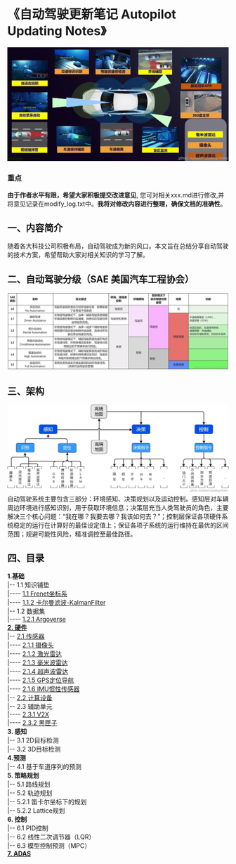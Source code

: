 # 《自动驾驶更新笔记 Autopilot Updating Notes》

![封面](./imgs/1.jpg)
### 重点
**由于作者水平有限，希望大家积极提交改进意见**, 您可对相关xxx.md进行修改,并将意见记录在modify_log.txt中。**我将对修改内容进行整理，确保文档的准确性**。

## 一、内容简介
随着各大科技公司积极布局，自动驾驶成为新的风口。本文旨在总结分享自动驾驶的技术方案，希望帮助大家对相关知识的学习了解。

## 二、自动驾驶分级（SAE 美国汽车工程协会）
![自动驾驶分级](./imgs/2.jpg)

## 三、架构
![架构](./imgs/3.jpg)
自动驾驶系统主要包含三部分：环境感知、决策规划以及运动控制。感知层对车辆周边环境进行感知识别，用于获取环境信息；决策层充当人类驾驶员的角色，主要解决三个核心问题：“我在哪？我要去哪？我该如何去？”；控制层保证各项硬件系统稳定的运行在计算好的最佳设定值上；保证各项子系统的运行维持在最优的区间范围；规避可能性风险，精准调控至最佳路径。


## 四、目录

**1.基础** \
|-- 1.1 知识铺垫 \
|---- [1.1 Frenet坐标系](./ch01_%E5%9F%BA%E7%A1%80/1.1%20%E7%9F%A5%E8%AF%86%E9%93%BA%E5%9E%AB/1.1.1%20Frenet%E5%9D%90%E6%A0%87%E7%B3%BB.md) \
|---- [1.1.2 卡尔曼滤波-KalmanFilter](./ch01_%E5%9F%BA%E7%A1%80/1.1%20%E7%9F%A5%E8%AF%86%E9%93%BA%E5%9E%AB/1.1.2%20%E5%8D%A1%E5%B0%94%E6%9B%BC%E6%BB%A4%E6%B3%A2-KalmanFilter.md) \
|-- 1.2 数据集 \
|---- [1.2.1 Argoverse](./ch01_%E5%9F%BA%E7%A1%80/1.2%20%E6%95%B0%E6%8D%AE%E9%9B%86/1.2.1%20Argoverse.md) \
[**2. 硬件**](./ch02_%E7%A1%AC%E4%BB%B6/README.md) \
|-- [2.1 传感器](./ch02_%E7%A1%AC%E4%BB%B6/2.1%20%E4%BC%A0%E6%84%9F%E5%99%A8/README.md) \
|---- [2.1.1 摄像头](./ch02_%E7%A1%AC%E4%BB%B6/2.1%20%E4%BC%A0%E6%84%9F%E5%99%A8/2.1.1%20%E6%91%84%E5%83%8F%E5%A4%B4.md) \
|---- [2.1.2 激光雷达](./ch02_%E7%A1%AC%E4%BB%B6/2.1%20%E4%BC%A0%E6%84%9F%E5%99%A8/2.1.2%20%E6%BF%80%E5%85%89%E9%9B%B7%E8%BE%BE.md) \
|---- [2.1.3 毫米波雷达](./ch02_%E7%A1%AC%E4%BB%B6/2.1%20%E4%BC%A0%E6%84%9F%E5%99%A8/2.1.3%20%E6%AF%AB%E7%B1%B3%E6%B3%A2%E9%9B%B7%E8%BE%BE.md) \
|---- [2.1.4 超声波雷达](./ch02_%E7%A1%AC%E4%BB%B6/2.1%20%E4%BC%A0%E6%84%9F%E5%99%A8/2.1.4%20%E8%B6%85%E5%A3%B0%E6%B3%A2%E9%9B%B7%E8%BE%BE.md) \
|---- [2.1.5 GPS定位导航](./ch02_%E7%A1%AC%E4%BB%B6/2.1%20%E4%BC%A0%E6%84%9F%E5%99%A8/2.1.5%20GPS%E5%AE%9A%E4%BD%8D%E5%AF%BC%E8%88%AA.md) \
|---- [2.1.6 IMU惯性传感器](./ch02_%E7%A1%AC%E4%BB%B6/2.1%20%E4%BC%A0%E6%84%9F%E5%99%A8/2.1.6%20IMU%E6%83%AF%E6%80%A7%E4%BC%A0%E6%84%9F%E5%99%A8.md) \
|-- [2.2 计算设备](./ch02_%E7%A1%AC%E4%BB%B6/2.2%20%E8%AE%A1%E7%AE%97%E5%8D%95%E5%85%83/README.md) \
|-- 2.3 辅助单元 \
|---- [2.3.1 V2X](./ch02_%E7%A1%AC%E4%BB%B6/2.3%20%E8%BE%85%E5%8A%A9%E5%8D%95%E5%85%83/2.3.1%20V2X.md) \
|---- [2.3.2 黑匣子](./ch02_%E7%A1%AC%E4%BB%B6/2.3%20%E8%BE%85%E5%8A%A9%E5%8D%95%E5%85%83/2.3.2%20%E9%BB%91%E5%8C%A3%E5%AD%90.md) \
**3. 感知** \
|-- 3.1 2D目标检测 \
|-- 3.2 3D目标检测 \
**4.预测** \
|-- 4.1 基于车道序列的预测 \
**5. 策略规划** \
|-- 5.1 路线规划 \
|-- 5.2 轨迹规划 \
|-- 5.2.1 笛卡尔坐标下的规划 \
|-- 5.2.2 Lattice规划 \
**6. 控制** \
|-- 6.1 PID控制 \
|-- 6.2 线性二次调节器（LQR）\
|-- 6.3 模型控制预测（MPC）\
[**7. ADAS**](./ch07_ADAS/README.md)



